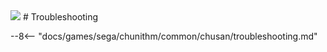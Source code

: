 <img class="header-logo" src="/img/sega/chunithm/newplus/logo.png">
# Troubleshooting

--8<-- "docs/games/sega/chunithm/common/chusan/troubleshooting.md"

